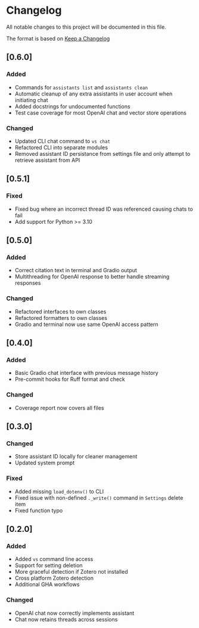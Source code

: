 # Changelog

All notable changes to this project will be documented in this file.

The format is based on [Keep a Changelog](https://keepachangelog.com/en/1.1.0/)

## [0.6.0]
### Added
- Commands for `assistants list` and `assistants clean`
- Automatic cleanup of any extra assistants in user account when initiating chat
- Added docstrings for undocumented functions
- Test case coverage for most OpenAI chat and vector store operations

### Changed
- Updated CLI chat command to `vs chat`
- Refactored CLI into separate modules
- Removed assistant ID persistance from settings file and only attempt to retrieve assistant from API

## [0.5.1]
### Fixed
- Fixed bug where an incorrect thread ID was referenced causing chats to fail
- Add support for Python >= 3.10

## [0.5.0]
### Added
- Correct citation text in terminal and Gradio output
- Multithreading for OpenAI response to better handle streaming responses 
### Changed
- Refactored interfaces to own classes
- Refactored formatters to own classes
- Gradio and terminal now use same OpenAI access pattern

## [0.4.0]
### Added
- Basic Gradio chat interface with previous message history
- Pre-commit hooks for Ruff format and check
### Changed
- Coverage report now covers all files

## [0.3.0]
### Changed
- Store assistant ID locally for cleaner management
- Updated system prompt
### Fixed
- Added missing `load_dotenv()` to CLI
- Fixed issue with non-defined `._write()` command in `Settings` delete item
- Fixed function typo

## [0.2.0]
### Added
- Added `vs` command line access
- Support for setting deletion
- More graceful detection if Zotero not installed
- Cross platform Zotero detection
- Additional GHA workflows
### Changed
- OpenAI chat now correctly implements assistant
- Chat now retains threads across sessions
